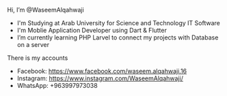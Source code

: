 Hi, I’m @WaseemAlqahwaji
- I'm Studying at Arab University for Science and Technology IT Software 
- I'm Moblie Application Developer using Dart & Flutter
- I’m currently learning PHP Larvel to connect my projects with Database on a server

There is my accounts
- Facebook: https://www.facebook.com/waseem.alqahwaji.16
- Instagram: https://www.instagram.com/WaseemAlqahwaji/
- WhatsApp: +963997973038
